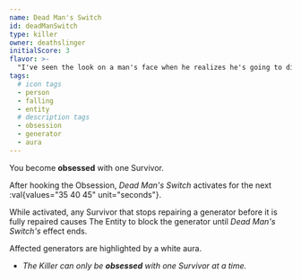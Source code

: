 ```yaml
---
name: Dead Man's Switch
id: deadManSwitch
type: killer
owner: deathslinger
initialScore: 3
flavor: >-
  "I've seen the look on a man's face when he realizes he's going to die." -Caleb Quinn
tags:
  # icon tags
  - person
  - falling
  - entity
  # description tags
  - obsession
  - generator
  - aura
---
```


You become **obsessed** with one Survivor.

After hooking the Obsession, _Dead Man's Switch_ activates for the next :val{values="35 40 45" unit="seconds"}.

While activated, any Survivor that stops repairing a generator before it is fully repaired causes The Entity to block the generator until _Dead Man's Switch's_ effect ends.

Affected generators are highlighted by a white aura.

- _The Killer can only be **obsessed** with one Survivor at a time._
